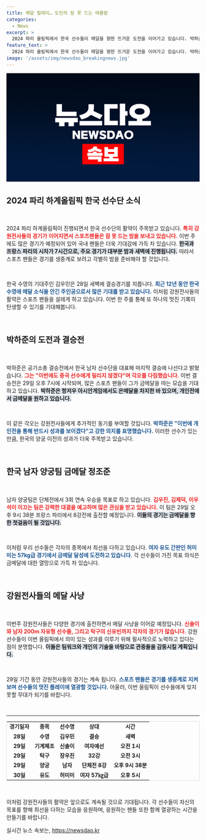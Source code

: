 ```yaml
---
title: 메달 릴레이… 도민의 잠 못 드는 여름밤
categories:
  - News
excerpt: >
  2024 파리 올림픽에서 한국 선수들이 메달을 향한 뜨거운 도전을 이어가고 있습니다. 박하준과 남자 양궁팀의 금메달 사냥, 강원전사들의 활약이 기대되는 가운데, 팬들은 긴 여름밤을 즐길 준비가 되어 있습니다!
feature_text: >
  2024 파리 올림픽에서 한국 선수들이 메달을 향한 뜨거운 도전을 이어가고 있습니다. 박하준과 남자 양궁팀의 금메달 사냥, 강원전사들의 활약이 기대되는 가운데, 팬들은 긴 여름밤을 즐길 준비가 되어 있습니다!
image: '/assets/img/newsdao_breakingnews.jpg'
---
```


<p><img src="/assets/img/newsdao_breakingnews.jpg" alt="flaretime 속보" /></p>

<h2 data-ke-size="size26">2024 파리 하계올림픽 한국 선수단 소식</h2>

<p data-ke-size="size16">&nbsp;</p>

<p>2024 파리 하계올림픽이 진행되면서 한국 선수단의 활약이 주목받고 있습니다. <b><span style="color: #ee2323;">특히 강원전사들의 경기가 이어지면서 스포츠팬들은 잠 못 드는 밤을 보내고 있습니다.</span></b> 이번 주에도 많은 경기가 예정되어 있어 국내 팬들은 더욱 기대감에 가득 차 있습니다. <b><span style="background-color: #21538527;">한국과 프랑스 파리의 시차가 7시간으로, 주요 경기가 대부분 밤과 새벽에 진행됩니다.</span></b> 따라서 스포츠 팬들은 경기를 생중계로 보려고 각별히 밤을 준비해야 할 것입니다. </p>

<p data-ke-size="size16">&nbsp;</p>

<p>한국 수영의 기대주인 김우민은 28일 새벽에 결승경기를 치릅니다. <b><span style="color: #1a5490;">최근 12년 동안 한국 수영에 메달 소식을 안긴 주인공으로서 많은 기대를 받고 있습니다.</span></b> 이처럼 강원전사들의 활약은 스포츠 팬들을 설레게 하고 있습니다. 이번 한 주를 통해 또 하나의 멋진 기록이 탄생할 수 있기를 기대해봅니다.</p>

<p data-ke-size="size16">&nbsp;</p>

<h2 data-ke-size="size26">박하준의 도전과 결승전</h2>

<p data-ke-size="size16">&nbsp;</p>

<p>박하준은 공기소총 결승전에서 한국 남자 선수단을 대표해 마지막 결승에 나선다고 밝혔습니다. <b><span style="color: #ee2323;">그는 "이번에도 중국 선수에게 밀리지 않겠다"며 각오를 다짐했습니다.</span></b> 이번 결승전은 29일 오후 7시에 시작되며, 많은 스포츠 팬들이 그가 금메달을 따는 모습을 기대하고 있습니다. <b><span style="background-color: #21538527;">박하준은 항저우 아시안게임에서도 은메달을 차지한 바 있으며, 개인전에서 금메달을 원하고 있습니다.</span></b> </p>

<p data-ke-size="size16">&nbsp;</p>

<p>이 같은 각오는 강원전사들에게 추가적인 동기를 부여할 것입니다. <b><span style="color: #1a5490;">박하준은 "이번에 개인전을 통해 반드시 성과를 보이겠다"고 강한 의지를 표명했습니다.</span></b> 이러한 선수가 있는 만큼, 한국의 양궁 이전의 성과가 더욱 주목받고 있습니다.</p>

<p data-ke-size="size16">&nbsp;</p>

<h2 data-ke-size="size26">한국 남자 양궁팀 금메달 정조준</h2>

<p data-ke-size="size16">&nbsp;</p>

<p>남자 양궁팀은 단체전에서 3회 연속 우승을 목표로 하고 있습니다. <b><span style="color: #ee2323;">김우진, 김제덕, 이우석이 이끄는 팀은 강력한 대결을 예고하며 많은 관심을 받고 있습니다.</span></b> 이 팀은 29일 오후 9시 38분 프랑스 파리에서 8강전에 출전할 예정입니다. <b><span style="background-color: #21538527;">이들의 경기는 금메달을 향한 첫걸음이 될 것입니다.</span></b> </p>

<p data-ke-size="size16">&nbsp;</p>

<p>이처럼 우리 선수들은 각자의 종목에서 최선을 다하고 있습니다. <b><span style="color: #1a5490;">여자 유도 간판인 허미미는 57kg급 경기에서 금메달 달성에 도전하고 있습니다.</span></b> 각 선수들이 가진 목표 의식은 금메달에 대한 열망으로 가득 차 있습니다.</p>

<p data-ke-size="size16">&nbsp;</p>

<h2 data-ke-size="size26">강원전사들의 메달 사냥</h2>

<p data-ke-size="size16">&nbsp;</p>

<p>이번주 강원전사들은 다양한 경기에 출전하면서 메달 사냥을 이어갈 예정입니다. <b><span style="color: #ee2323;">신솔이와 남자 200m 자유형 선수들, 그리고 탁구의 신유빈까지 각자의 경기가 많습니다.</span></b> 강원 선수들이 이번 올림픽에서 의미 있는 성과를 이루기 위해 필사적으로 노력하고 있다는 점이 분명합니다. <b><span style="background-color: #21538527;">이들은 팀워크와 개인의 기술을 바탕으로 관중들을 감동시킬 계획입니다.</span></b> </p>

<p data-ke-size="size16">&nbsp;</p>

<p>29일 기간 동안 강원전사들의 경기는 계속 됩니다. <b><span style="color: #1a5490;">스포츠 팬들은 경기를 생중계로 지켜보며 선수들의 멋진 플레이에 열광할 것입니다.</span></b> 아울러, 이번 올림픽이 선수들에게 잊지 못할 무대가 되기를 바랍니다. </p>

<p data-ke-size="size16">&nbsp;</p>

<hr/>

<table style="width: 100%; border: 1px solid #ddd; border-collapse: collapse;">
<tr>
<td style="text-align: center; height: 17px;"><b>경기일자</b></td>
<td style="text-align: center; height: 17px;"><b>종목</b></td>
<td style="text-align: center; height: 17px;"><b>선수명</b></td>
<td style="text-align: center; height: 17px;"><b>상대</b></td>
<td style="text-align: center; height: 17px;"><b>시간</b></td>
</tr>
<tr>
<td style="text-align: center; height: 17px;"><b>28일</b></td>
<td style="text-align: center; height: 17px;"><b>수영</b></td>
<td style="text-align: center; height: 17px;"><b>김우민</b></td>
<td style="text-align: center; height: 17px;"><b>결승</b></td>
<td style="text-align: center; height: 17px;"><b>새벽</b></td>
</tr>
<tr>
<td style="text-align: center; height: 17px;"><b>29일</b></td>
<td style="text-align: center; height: 17px;"><b>기계체조</b></td>
<td style="text-align: center; height: 17px;"><b>신솔이</b></td>
<td style="text-align: center; height: 17px;"><b>여자예선</b></td>
<td style="text-align: center; height: 17px;"><b>오전 1시</b></td>
</tr>
<tr>
<td style="text-align: center; height: 17px;"><b>29일</b></td>
<td style="text-align: center; height: 17px;"><b>탁구</b></td>
<td style="text-align: center; height: 17px;"><b>장우진</b></td>
<td style="text-align: center; height: 17px;"><b>32강</b></td>
<td style="text-align: center; height: 17px;"><b>오전 3시</b></td>
</tr>
<tr>
<td style="text-align: center; height: 17px;"><b>29일</b></td>
<td style="text-align: center; height: 17px;"><b>양궁</b></td>
<td style="text-align: center; height: 17px;"><b>남자</b></td>
<td style="text-align: center; height: 17px;"><b>단체전 8강</b></td>
<td style="text-align: center; height: 17px;"><b>오후 9시 38분</b></td>
</tr>
<tr>
<td style="text-align: center; height: 17px;"><b>30일</b></td>
<td style="text-align: center; height: 17px;"><b>유도</b></td>
<td style="text-align: center; height: 17px;"><b>허미미</b></td>
<td style="text-align: center; height: 17px;"><b>여자 57㎏급</b></td>
<td style="text-align: center; height: 17px;"><b>오후 5시</b></td>
</tr>
</table>

<p data-ke-size="size16">&nbsp;</p>

<p>이처럼 강원전사들의 활약은 앞으로도 계속될 것으로 기대됩니다. 각 선수들이 자신의 목표를 향해 최선을 다하는 모습을 응원하며, 응원하는 팬들 또한 함께 열광하는 시간을 만들기를 바랍니다.</p>
실시간 뉴스 속보는, <a href="https://newsdao.kr" rel="dofollow">https://newsdao.kr</a>



